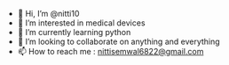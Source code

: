 - 👋 Hi, I’m @nitti10
- 👀 I’m interested in medical devices
- 🌱 I’m currently learning python
- 💞️ I’m looking to collaborate on anything and everything
- 📫 How to reach me : nittisemwal6822@gmail.com

<!---
nitti10/nitti10 is a ✨ special ✨ repository because its `README.md` (this file) appears on your GitHub profile.
You can click the Preview link to take a look at your changes.
--->
